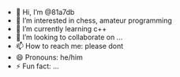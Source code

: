 - 👋 Hi, I’m @81a7db
- 👀 I’m interested in chess, amateur programming
- 🌱 I’m currently learning c++
- 💞️ I’m looking to collaborate on ...
- 📫 How to reach me: please dont
- 😄 Pronouns: he/him
- ⚡ Fun fact: ...

<!---
fizzstick/fizzstick is a ✨ special ✨ repository because its `README.md` (this file) appears on your GitHub profile.
You can click the Preview link to take a look at your changes.
--->
